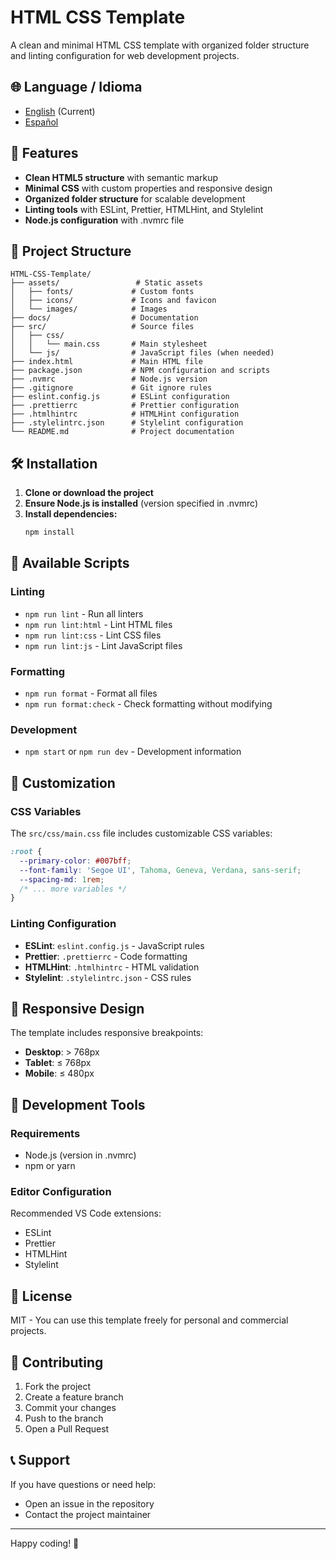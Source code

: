 # HTML CSS Template

A clean and minimal HTML CSS template with organized folder structure and linting configuration for web development projects.

## 🌐 Language / Idioma

- [English](README.md) (Current)
- [Español](README_ES.md)

## 🚀 Features

- **Clean HTML5 structure** with semantic markup
- **Minimal CSS** with custom properties and responsive design
- **Organized folder structure** for scalable development
- **Linting tools** with ESLint, Prettier, HTMLHint, and Stylelint
- **Node.js configuration** with .nvmrc file

## 📁 Project Structure

```
HTML-CSS-Template/
├── assets/                 # Static assets
│   ├── fonts/             # Custom fonts
│   ├── icons/             # Icons and favicon
│   └── images/            # Images
├── docs/                  # Documentation
├── src/                   # Source files
│   ├── css/
│   │   └── main.css       # Main stylesheet
│   └── js/                # JavaScript files (when needed)
├── index.html             # Main HTML file
├── package.json           # NPM configuration and scripts
├── .nvmrc                 # Node.js version
├── .gitignore             # Git ignore rules
├── eslint.config.js       # ESLint configuration
├── .prettierrc            # Prettier configuration
├── .htmlhintrc            # HTMLHint configuration
├── .stylelintrc.json      # Stylelint configuration
└── README.md              # Project documentation
```

## 🛠️ Installation

1. **Clone or download the project**
2. **Ensure Node.js is installed** (version specified in .nvmrc)
3. **Install dependencies:**
   ```bash
   npm install
   ```

## 📝 Available Scripts

### Linting

- `npm run lint` - Run all linters
- `npm run lint:html` - Lint HTML files
- `npm run lint:css` - Lint CSS files
- `npm run lint:js` - Lint JavaScript files

### Formatting

- `npm run format` - Format all files
- `npm run format:check` - Check formatting without modifying

### Development

- `npm start` or `npm run dev` - Development information

## 🎨 Customization

### CSS Variables

The `src/css/main.css` file includes customizable CSS variables:

```css
:root {
  --primary-color: #007bff;
  --font-family: 'Segoe UI', Tahoma, Geneva, Verdana, sans-serif;
  --spacing-md: 1rem;
  /* ... more variables */
}
```

### Linting Configuration

- **ESLint**: `eslint.config.js` - JavaScript rules
- **Prettier**: `.prettierrc` - Code formatting
- **HTMLHint**: `.htmlhintrc` - HTML validation
- **Stylelint**: `.stylelintrc.json` - CSS rules

## 📱 Responsive Design

The template includes responsive breakpoints:

- **Desktop**: > 768px
- **Tablet**: ≤ 768px
- **Mobile**: ≤ 480px

## 🔧 Development Tools

### Requirements

- Node.js (version in .nvmrc)
- npm or yarn

### Editor Configuration

Recommended VS Code extensions:

- ESLint
- Prettier
- HTMLHint
- Stylelint

## 📄 License

MIT - You can use this template freely for personal and commercial projects.

## 🤝 Contributing

1. Fork the project
2. Create a feature branch
3. Commit your changes
4. Push to the branch
5. Open a Pull Request

## 📞 Support

If you have questions or need help:

- Open an issue in the repository
- Contact the project maintainer

---

Happy coding! 🎉
